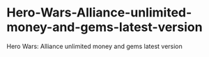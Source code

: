 # Hero-Wars-Alliance-unlimited-money-and-gems-latest-version
Hero Wars: Alliance unlimited money and gems latest version
